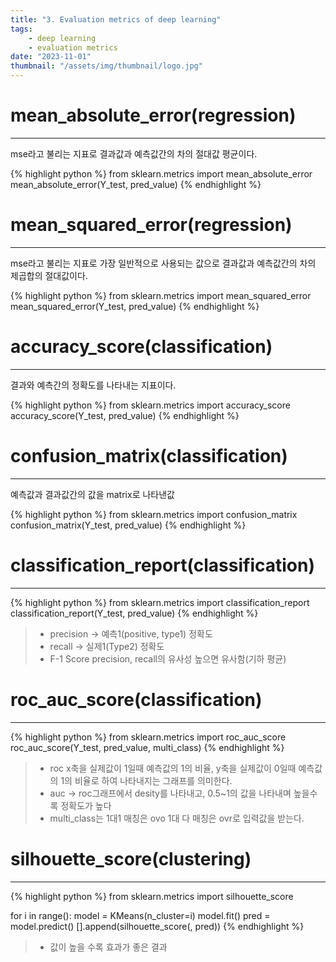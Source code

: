 ```yaml
---
title: "3. Evaluation metrics of deep learning"
tags:
    - deep learning
    - evaluation metrics
date: "2023-11-01"
thumbnail: "/assets/img/thumbnail/logo.jpg"
---
```


# mean_absolute_error(regression)
---
mse라고 불리는 지표로 결과값과 예측값간의 차의 절대값 평균이다.

{% highlight python %}
from sklearn.metrics import mean_absolute_error
mean_absolute_error(Y_test, pred_value)
{% endhighlight %}

# mean_squared_error(regression)
---
mse라고 불리는 지표로 가장 일반적으로 사용되는 값으로 결과값과 예측값간의 차의 제곱합의 절대값이다.

{% highlight python %}
from sklearn.metrics import mean_squared_error
mean_squared_error(Y_test, pred_value)
{% endhighlight %}

# accuracy_score(classification)
---
결과와 예측간의 정확도를 나타내는 지표이다.

{% highlight python %}
from sklearn.metrics import accuracy_score
accuracy_score(Y_test, pred_value)
{% endhighlight %}

# confusion_matrix(classification)
---
예측값과 결과값간의 값을 matrix로 나타낸값

{% highlight python %}
from sklearn.metrics import confusion_matrix
confusion_matrix(Y_test, pred_value)
{% endhighlight %}

# classification_report(classification)
---

{% highlight python %}
from sklearn.metrics import classification_report
classification_report(Y_test, pred_value)
{% endhighlight %}

> * precision -> 예측1(positive, type1) 정확도
> * recall -> 실제1(Type2) 정확도
> * F-1 Score precision, recall의 유사성 높으면 유사함(기하 평균)

# roc_auc_score(classification)
---

{% highlight python %}
from sklearn.metrics import roc_auc_score
roc_auc_score(Y_test, pred_value, multi_class)
{% endhighlight %}

> * roc x축을 실제값이 1일때 예측값의 1의 비율, y축을 실제값이 0일때 예측값의 1의 비율로 하여 나타내지는 그래프를 의미한다.
> * auc -> roc그래프에서 desity를 나타내고, 0.5~1의 값을 나타내며 높을수록 정확도가 높다
> * multi_class는 1대1 매칭은 ovo 1대 다 매칭은 ovr로 입력값을 받는다.

# silhouette_score(clustering)
---

{% highlight python %}
from sklearn.metrics import silhouette_score

for i in range():
    model = KMeans(n_cluster=i)
    model.fit(<data>)
    pred = model.predict(<data>)
    [].append(silhouette_score(<data>, pred))
{% endhighlight %}

> * 값이 높을 수록 효과가 좋은 결과

